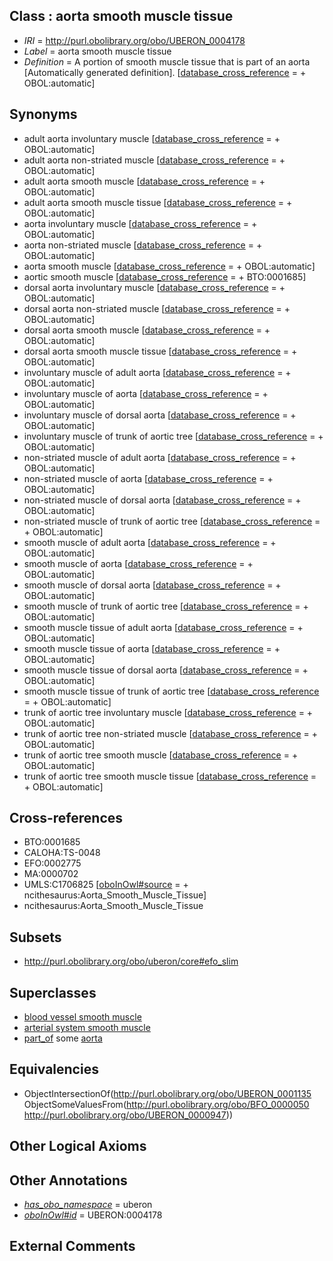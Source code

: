 
## Class : aorta smooth muscle tissue

 * *IRI* = http://purl.obolibrary.org/obo/UBERON_0004178
 * *Label* = aorta smooth muscle tissue
 * *Definition* = A portion of smooth muscle tissue that is part of an aorta [Automatically generated definition]. [[database_cross_reference](../../ef/oboInOwl#hasDbXref.md) =  + OBOL:automatic]

## Synonyms

 * adult aorta involuntary muscle [[database_cross_reference](../../ef/oboInOwl#hasDbXref.md) =  + OBOL:automatic]
 * adult aorta non-striated muscle [[database_cross_reference](../../ef/oboInOwl#hasDbXref.md) =  + OBOL:automatic]
 * adult aorta smooth muscle [[database_cross_reference](../../ef/oboInOwl#hasDbXref.md) =  + OBOL:automatic]
 * adult aorta smooth muscle tissue [[database_cross_reference](../../ef/oboInOwl#hasDbXref.md) =  + OBOL:automatic]
 * aorta involuntary muscle [[database_cross_reference](../../ef/oboInOwl#hasDbXref.md) =  + OBOL:automatic]
 * aorta non-striated muscle [[database_cross_reference](../../ef/oboInOwl#hasDbXref.md) =  + OBOL:automatic]
 * aorta smooth muscle [[database_cross_reference](../../ef/oboInOwl#hasDbXref.md) =  + OBOL:automatic]
 * aortic smooth muscle [[database_cross_reference](../../ef/oboInOwl#hasDbXref.md) =  + BTO:0001685]
 * dorsal aorta involuntary muscle [[database_cross_reference](../../ef/oboInOwl#hasDbXref.md) =  + OBOL:automatic]
 * dorsal aorta non-striated muscle [[database_cross_reference](../../ef/oboInOwl#hasDbXref.md) =  + OBOL:automatic]
 * dorsal aorta smooth muscle [[database_cross_reference](../../ef/oboInOwl#hasDbXref.md) =  + OBOL:automatic]
 * dorsal aorta smooth muscle tissue [[database_cross_reference](../../ef/oboInOwl#hasDbXref.md) =  + OBOL:automatic]
 * involuntary muscle of adult aorta [[database_cross_reference](../../ef/oboInOwl#hasDbXref.md) =  + OBOL:automatic]
 * involuntary muscle of aorta [[database_cross_reference](../../ef/oboInOwl#hasDbXref.md) =  + OBOL:automatic]
 * involuntary muscle of dorsal aorta [[database_cross_reference](../../ef/oboInOwl#hasDbXref.md) =  + OBOL:automatic]
 * involuntary muscle of trunk of aortic tree [[database_cross_reference](../../ef/oboInOwl#hasDbXref.md) =  + OBOL:automatic]
 * non-striated muscle of adult aorta [[database_cross_reference](../../ef/oboInOwl#hasDbXref.md) =  + OBOL:automatic]
 * non-striated muscle of aorta [[database_cross_reference](../../ef/oboInOwl#hasDbXref.md) =  + OBOL:automatic]
 * non-striated muscle of dorsal aorta [[database_cross_reference](../../ef/oboInOwl#hasDbXref.md) =  + OBOL:automatic]
 * non-striated muscle of trunk of aortic tree [[database_cross_reference](../../ef/oboInOwl#hasDbXref.md) =  + OBOL:automatic]
 * smooth muscle of adult aorta [[database_cross_reference](../../ef/oboInOwl#hasDbXref.md) =  + OBOL:automatic]
 * smooth muscle of aorta [[database_cross_reference](../../ef/oboInOwl#hasDbXref.md) =  + OBOL:automatic]
 * smooth muscle of dorsal aorta [[database_cross_reference](../../ef/oboInOwl#hasDbXref.md) =  + OBOL:automatic]
 * smooth muscle of trunk of aortic tree [[database_cross_reference](../../ef/oboInOwl#hasDbXref.md) =  + OBOL:automatic]
 * smooth muscle tissue of adult aorta [[database_cross_reference](../../ef/oboInOwl#hasDbXref.md) =  + OBOL:automatic]
 * smooth muscle tissue of aorta [[database_cross_reference](../../ef/oboInOwl#hasDbXref.md) =  + OBOL:automatic]
 * smooth muscle tissue of dorsal aorta [[database_cross_reference](../../ef/oboInOwl#hasDbXref.md) =  + OBOL:automatic]
 * smooth muscle tissue of trunk of aortic tree [[database_cross_reference](../../ef/oboInOwl#hasDbXref.md) =  + OBOL:automatic]
 * trunk of aortic tree involuntary muscle [[database_cross_reference](../../ef/oboInOwl#hasDbXref.md) =  + OBOL:automatic]
 * trunk of aortic tree non-striated muscle [[database_cross_reference](../../ef/oboInOwl#hasDbXref.md) =  + OBOL:automatic]
 * trunk of aortic tree smooth muscle [[database_cross_reference](../../ef/oboInOwl#hasDbXref.md) =  + OBOL:automatic]
 * trunk of aortic tree smooth muscle tissue [[database_cross_reference](../../ef/oboInOwl#hasDbXref.md) =  + OBOL:automatic]

## Cross-references

 * BTO:0001685
 * CALOHA:TS-0048
 * EFO:0002775
 * MA:0000702
 * UMLS:C1706825 [[oboInOwl#source](../../ce/oboInOwl#source.md) =  + ncithesaurus:Aorta_Smooth_Muscle_Tissue]
 * ncithesaurus:Aorta_Smooth_Muscle_Tissue

## Subsets

 * http://purl.obolibrary.org/obo/uberon/core#efo_slim

## Superclasses

 * [blood vessel smooth muscle](../../UBERON/37/UBERON_0004237.md)
 * [arterial system smooth muscle](../../UBERON/95/UBERON_0004695.md)
 * [part_of](../../BFO/50/BFO_0000050.md) some [aorta](../../UBERON/47/UBERON_0000947.md)

## Equivalencies

 * ObjectIntersectionOf(<http://purl.obolibrary.org/obo/UBERON_0001135> ObjectSomeValuesFrom(<http://purl.obolibrary.org/obo/BFO_0000050> <http://purl.obolibrary.org/obo/UBERON_0000947>))

## Other Logical Axioms


## Other Annotations

 * *[has_obo_namespace](../../ce/oboInOwl#hasOBONamespace.md)* = uberon
 * *[oboInOwl#id](../../id/oboInOwl#id.md)* = UBERON:0004178

## External Comments

